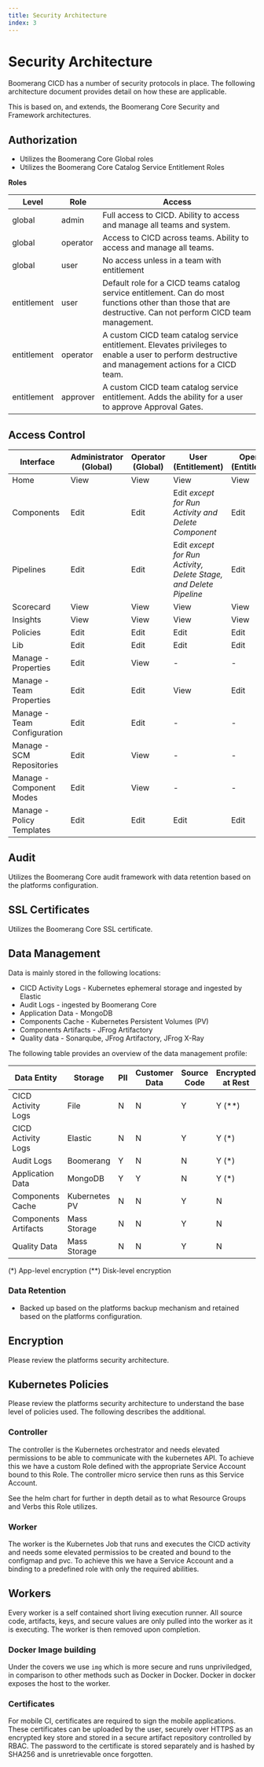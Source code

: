 ```yaml
---
title: Security Architecture
index: 3
---
```


# Security Architecture

Boomerang CICD has a number of security protocols in place. The following architecture document provides detail on how these are applicable.

This is based on, and extends, the Boomerang Core Security and Framework architectures.

## Authorization

- Utilizes the Boomerang Core Global roles
- Utilizes the Boomerang Core Catalog Service Entitlement Roles

**Roles**

| Level       | Role     | Access                                                                                                                                                        |
| ----------- | -------- | ------------------------------------------------------------------------------------------------------------------------------------------------------------- |
| global      | admin    | Full access to CICD. Ability to access and manage all teams and system.                                                                                       |
| global      | operator | Access to CICD across teams. Ability to access and manage all teams.                                                                                          |
| global      | user     | No access unless in a team with entitlement                                                                                                                   |
| entitlement | user     | Default role for a CICD teams catalog service entitlement. Can do most functions other than those that are destructive. Can not perform CICD team management. |
| entitlement | operator | A custom CICD team catalog service entitlement. Elevates privileges to enable a user to perform destructive and management actions for a CICD team.           |
| entitlement | approver | A custom CICD team catalog service entitlement. Adds the ability for a user to approve Approval Gates.                                                        |

## Access Control

| Interface                   | Administrator (Global) | Operator (Global) | User (Entitlement)                                                | Operator (Entitlement) | Approver (Entitlement)         |
| --------------------------- | ---------------------- | ----------------- | ----------------------------------------------------------------- | ---------------------- | ------------------------------ |
| Home                        | View                   | View              | View                                                              | View                   | View                           |
| Components                  | Edit                   | Edit              | Edit _except for Run Activity and Delete Component_               | Edit                   | View + Process Stage Approvals |
| Pipelines                   | Edit                   | Edit              | Edit _except for Run Activity, Delete Stage, and Delete Pipeline_ | Edit                   | View + Process Stage Approvals |
| Scorecard                   | View                   | View              | View                                                              | View                   | View                           |
| Insights                    | View                   | View              | View                                                              | View                   | View                           |
| Policies                    | Edit                   | Edit              | Edit                                                              | Edit                   | View                           |
| Lib                         | Edit                   | Edit              | Edit                                                              | Edit                   | -                              |
| Manage - Properties         | Edit                   | View              | -                                                                 | -                      | -                              |
| Manage - Team Properties    | Edit                   | Edit              | View                                                              | Edit                   | -                              |
| Manage - Team Configuration | Edit                   | Edit              | -                                                                 | -                      | -                              |
| Manage - SCM Repositories   | Edit                   | View              | -                                                                 | -                      | -                              |
| Manage - Component Modes    | Edit                   | View              | -                                                                 | -                      | -                              |
| Manage - Policy Templates   | Edit                   | Edit              | Edit                                                              | Edit                   | -                              |

## Audit

Utilizes the Boomerang Core audit framework with data retention based on the platforms configuration.

## SSL Certificates

Utilizes the Boomerang Core SSL certificate.

## Data Management

Data is mainly stored in the following locations:

- CICD Activity Logs - Kubernetes ephemeral storage and ingested by Elastic
- Audit Logs - ingested by Boomerang Core
- Application Data - MongoDB
- Components Cache - Kubernetes Persistent Volumes (PV)
- Components Artifacts - JFrog Artifactory
- Quality data - Sonarqube, JFrog Artifactory, JFrog X-Ray

The following table provides an overview of the data management profile:

| Data Entity          | Storage       | PII | Customer Data | Source Code | Encrypted at Rest | Encrypted in Flight |
| -------------------- | ------------- | --- | ------------- | ----------- | ----------------- | ------------------- |
| CICD Activity Logs   | File          | N   | N             | Y           | Y (\*\*)          | Y                   |
| CICD Activity Logs   | Elastic       | N   | N             | Y           | Y (\*)            | Y                   |
| Audit Logs           | Boomerang     | Y   | N             | N           | Y (\*)            | Y                   |
| Application Data     | MongoDB       | Y   | Y             | N           | Y (\*)            | Y (\*)              |
| Components Cache     | Kubernetes PV | N   | N             | Y           | N                 | N                   |
| Components Artifacts | Mass Storage  | N   | N             | Y           | N                 | Y                   |
| Quality Data         | Mass Storage  | N   | N             | Y           | N                 | N                   |

(\*) App-level encryption (\*\*) Disk-level encryption

### Data Retention

- Backed up based on the platforms backup mechanism and retained based on the platforms configuration.

## Encryption

Please review the platforms security architecture.

## Kubernetes Policies

Please review the platforms security architecture to understand the base level of policies used. The following describes the additional.

### Controller

The controller is the Kubernetes orchestrator and needs elevated permissions to be able to communicate with the kubernetes API. To achieve this we have a custom Role defined with the appropriate Service Account bound to this Role. The controller micro service then runs as this Service Account.

See the helm chart for further in depth detail as to what Resource Groups and Verbs this Role utilizes.

### Worker

The worker is the Kubernetes Job that runs and executes the CICD activity and needs some elevated permissios to be created and bound to the configmap and pvc. To achieve this we have a Service Account and a binding to a predefined role with only the required abilities.

## Workers

Every worker is a self contained short living execution runner. All source code, artifacts, keys, and secure values are only pulled into the worker as it is executing. The worker is then removed upon completion.

### Docker Image building

Under the covers we use `img` which is more secure and runs unpriviledged, in comparison to other methods such as Docker in Docker. Docker in docker exposes the host to the worker.

### Certificates

For mobile CI, certificates are required to sign the mobile applications. These certificates can be uploaded by the user, securely over HTTPS as an encrypted key store and stored in a secure artifact repository controlled by RBAC. The password to the certificate is stored separately and is hashed by SHA256 and is unretrievable once forgotten.
